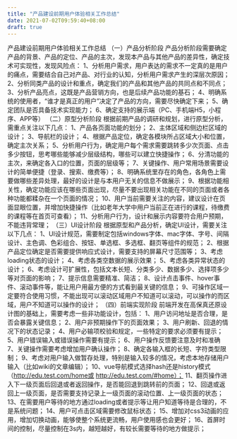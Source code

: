 ```yaml
---
title: "产品建设前期用户体验相关工作总结"
date: 2021-07-02T09:59:40+08:00
draft: true
---
```


产品建设前期用户体验相关工作总结
（一）产品分析阶段
产品分析阶段需要确定产品的背景、产品的定位、产品的主次，发现本产品与其他产品的差异性，确定技术可实现性，发现风险点：
1、分析用户需求，用户表达的需求不一定真的是用户的痛点，需要结合自己对产品、对行业的认知，分析用户需求产生的深层次原因；
2、分析同类产品的设计和重点，确定我们的产品和其他产品的共同点和不同点；
3、分析产品亮点，这既是产品营销方向，也是后续产品功能的基石；
4、明确系统的使用者，“谁才是真正的用户”决定了产品的方向，需要尽快确定下来；
5、确定团队是否具备技术实现能力；
6、确定支持的展示端（PC、手机端H5，小程序、APP等）
（二）原型分析阶段
根据前期产品的调研和规划，进行原型分析，需重点关注以下几点：
1、产品各页面功能的划分；
2、主体区域和侧边栏区域的设计；
3、导航栏的设计；
4、根据产品定位，确定各模块所占区域大小和位置，确定主次关系；
5、分析用户行为，确定用户每个需求需要跳转多少次页面、点击多少按钮，思考哪些能够减少层级结构，哪些可以建立快捷操作；
6、分清功能的主次，来确定各入口的位置，页面的层级等；
7、关键操作、用户常用场景需要设计的简单便捷（登录、搜索、缴费等）；
8、明确系统里存在的角色，各角色上需要做哪些差异处理，最好的设计是与本用户无关的信息不做展示；
9、根据功能相关性，确定功能应该在哪些页面出现，尽量不要出现相关功能在不同的页面或者各种功能都糅杂在一个页面的情况；
10、用户当前需要关注的内容，建议设计在页面显眼位置，并增加快捷操作（比如老年大学中用户当前正在进行的课程，待缴费的课程等在首页可查看）；
11、分析用户行为，设计和展示内容要符合用户预期，不能违背常理；
（三）UI设计阶段
根据原型和产品分析，确定UI设计，需要关注以下几点：
1、UI设计规范，需要制定包括windows字体、mac字体、字号、间隔设计、主色调、色彩组合、按钮、单选框、多选框、翻页等组件的规范；
2、根据产品定位确定是否需要提供响应式设计，需要支持的屏幕尺寸范围等；
3、考虑loading状态的设计；
4、考虑各类空数据的展示效果；
5、考虑各类异常状态的设计；
6、考虑设计可扩展性，包括文本长短、分类多少、数据多少、选择项多少等对页面的影响；
7、提示信息需要精准、简洁；
8、设计点击事件、hover事件、滚动事件等，能让用户用最方便的方式看到最关键的信息；
9、可操作区域一定要符合使用习惯，不能出现可以滚动区域用户不知道可以滚动，可以操作的而区域，用户不知道可以操作的设计；
（四）前端实现阶段
前端开发在高保真还原设计图的基础上，需要考虑一些非功能设计，包括：
1、用户访问地址是否合理，是否会暴露关键信息；
2、用户非预期操作下的页面效果；
3、用户刷新、回退的情况下的状态记录；
4、用户必输项校验和规定，一些特定的要求必须要有提示；
5、用户错误输入或错误操作需要有提示；
6、用户操作反馈要注意及时和准确
7、关键操作需要考虑增加用户确认操作；
8、确定各输入框的长短、字符类型限制；
9、考虑对用户输入做暂存处理，特别是输入较多的情况，考虑本地存储用户输入（比如wiki的文章编辑）；
10、vue导航模式选择hash还是history模式（http://edu.test.com/home或 http://edu.test.com/#home）；
11、翻页操作进入下一级页面后回退或者返回操作，是否能回退到跳转前的页面；
12、回退或返回上一级页面，是否需要支持记录上一级页面的滚动位置、上一级页面的状态；
13、在需要用户等待的地方通过loading或者提示等让用户知道等待是合理的，不是系统问题；
14、用户可点击区域需要修改鼠标状态；
15、增加对css3动画的应用，增加切换动画，能够使整个系统更流畅，用户使用感也会更好；
16、首屏时间的控制，尽量控制在3s内，越短越好，有较长需要等待的地方做提示；